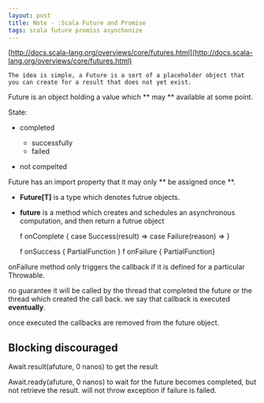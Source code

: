 ```yaml
---
layout: post
title: Note - :Scala Future and Promise
tags: scala future promiss asynchonize
---
```


[http://docs.scala-lang.org/overviews/core/futures.html](http://docs.scala-lang.org/overviews/core/futures.html)

	The idea is simple, a Future is a sort of a placeholder object that you can create for a result that does not yet exist. 

Future is an object holding a value which ** may ** available at some point.

State: 

- completed

	- successfully
	- failed
	
- not compelted

Future has an import property that it may only ** be assigned once **.

- **Future[T]** is a type which denotes futrue objects.
- **future** is a method which creates and schedules an asynchronous computation, and then return a futrue object


	f onComplete {
		case Success(result) =>
		case Failure(reason) =>
	}
	
	f onSuccess { PartialFunction }
	f onFailure { PartialFunction}
	
onFailure method only triggers the callback if it is defined for a particular Throwable.

no guarantee it will be called by the thread that completed the future or the thread which created the call back. we say that callback is executed **eventually**.

once executed the callbacks are removed from the future object.

## Blocking discouraged
Await.result(afuture, 0 nanos) to get the result

Await.ready(afuture, 0 nanos) to wait for the future becomes completed, but not retrieve the result. will not throw exception if failure is failed.
	
